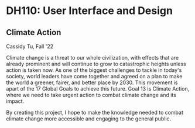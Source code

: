 # DH110: User Interface and Design

## Climate Action

Cassidy Tu, Fall '22

Climate change is a threat to our whole civilization, with effects that are already prominent and will continue to grow to catastrophic heights unless action is taken now. As one of the biggest challenges to tackle in today's society, world leaders have come together and agreed on a plan to make the world a greener, fairer, and better place by 2030. This movement is apart of the 17 Global Goals to achieve this future. Goal 13 is Climate Action, where we need to take urgent action to combat climate change and its impact.

By creating this project, I hope to make the knowledge needed to combat climate change more accessible and engaging to the general public.



